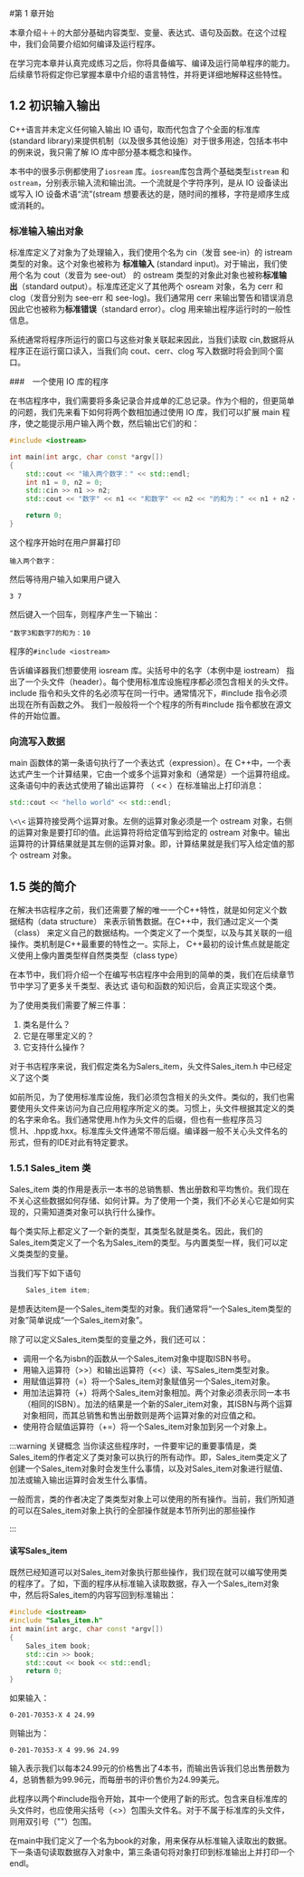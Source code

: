 #第 1 章开始

本章介绍＋＋的大部分基础内容类型、变量、表达式、语句及函数。在这个过程中，我们会简要介绍如何编译及运行程序。

在学习完本章并认真完成练习之后，你将具备编写、编译及运行简单程序的能力。后续章节将假定你已掌握本章中介绍的语言特性，并将更详细地解释这些特性。

## 1.2 初识输入输出

C++语言并未定义任何输入输出 IO 语句，取而代包含了个全面的标准库(standard library)来提供机制（以及很多其他设施）对于很多用途，包括本书中的例来说，我只需了解 IO 库中部分基本概念和操作。

本书中的很多示例都使用了`iosream` 库。`iosream`库包含两个基础类型`istream` 和 `ostream`，分别表示输入流和输出流。一个流就是个字符序列，是从 IO 设备读出或写入 IO 设备术语“流”(stream 想要表达的是，随时间的推移，字符是顺序生成或消耗的。

### 标准输入输出对象

标准库定义了对象为了处理输入，我们使用个名为 cin（发音 see-in）的 istream 类型的对象。这个对象也被称为 **标准输入** (standard input)。对于输出，我们使用个名为 cout（发音为 see-out） 的 ostream 类型的对象此对象也被称**标准输出**（standard output）。标准库还定义了其他两个 osream 对象，名为 cerr 和 clog（发音分别为 see-err 和 see-log)。我们通常用 cerr 来输出警告和错误消息因此它也被称为**标准错误**（standard error）。clog 用来输出程序运行时的一般性信息。

系统通常将程序所运行的窗口与这些对象关联起来因此，当我们读取 cin,数据将从程序正在运行窗口读入，当我们向 cout、cerr、clog 写入数据时将会到同个窗口。

###　一个使用 IO 库的程序

在书店程序中，我们需要将多条记录合并成单的汇总记录。作为个相的，但更简单的问题，我们先来看下如何将两个数相加通过使用 IO 库，我们可以扩展 main 程序，使之能提示用户输入两个数，然后输出它们的和：

```C++
#include <iostream>

int main(int argc, char const *argv[])
{
    std::cout << "输入两个数字：" << std::endl;
    int n1 = 0, n2 = 0;
    std::cin >> n1 >> n2;
    std::cout << "数字" << n1 << "和数字" << n2 << "的和为：" << n1 + n2 << std::endl;

    return 0;
}
```

这个程序开始时在用户屏幕打印

`输入两个数字：`

然后等待用户输入如果用户键入

`3 7`

然后键入一个回车，则程序产生一下输出：

`"数字3和数字7的和为：10`

程序的`#include <iostream>`

告诉编译器我们想要使用 iosream 库。尖括号中的名字（本例中是 iostream） 指出了一个头文件（header）。每个使用标准库设施程序都必须包含相关的头文件。include 指令和头文件的名必须写在同一行中。通常情况下，#include 指令必须出现在所有函数之外。 我们一般般将一个个程序的所有#include 指令都放在源文件的开始位置。

### 向流写入数据

main 函数体的第一条语句执行了一个表达式（expression）。在 C++中，一个表达式产生一个计算结果，它由一个或多个运算对象和（通常是）一个运算符组成。这条语句中的表达式使用了输出运算符 （ \<\< ）在标准输出上打印消息：

```C++
std::cout << "hello world" << std::endl;
```

`\<\<` 运算符接受两个运算对象。左侧的运算对象必须是一个 ostream 对象，右侧的运算对象是要打印的值。此运算符将给定值写到给定的 ostream 对象中。输出运算符的计算结果就是其左侧的运算对象。即，计算结果就是我们写入给定值的那个 ostream 对象。

## 1.5 类的简介

在解决书店程序之前，我们还需要了解的唯一一个C++特性，就是如何定义个数据结构（data structure） 来表示销售数据。在C++中，我们通过定义一个类（class） 来定义自己的数据结构。一个类定义了一个类型，以及与其关联的一组操作。类机制是C++最重要的特性之一。实际上， C++最初的设计焦点就是能定义使用上像内置类型样自然类类型（class type）

在本节中，我们将介绍一个在编写书店程序中会用到的简单的类，我们在后续章节节中学习了更多关千类型、表达式 语句和函数的知识后，会真正实现这个类。

为了使用类我们需要了解三件事：

1. 类名是什么？
2. 它是在哪里定义的？
3. 它支持什么操作？

对于书店程序来说，我们假定类名为Salers_item，头文件Sales_item.h 中已经定义了这个类

如前所见，为了使用标准库设施，我们必须包含相关的头文件。类似的，我们也需要使用头文件来访问为自己应用程序所定义的类。习惯上，头文件根据其定义的类的名字来命名。我们通常使用.h作为头文件的后缀，但也有一些程序员习惯.H、.hpp或.hxx。标准库头文件通常不带后缀。编译器一般不关心头文件名的形式，但有的IDE对此有特定要求。

### 1.5.1 Sales_item 类 

Sales_item 类的作用是表示一本书的总销售额、售出册数和平均售价。我们现在不关心这些数据如何存储、如何计算。为了使用一个类，我们不必关心它是如何实现的，只需知道类对象可以执行什么操作。

每个类实际上都定义了一个新的类型，其类型名就是类名。因此，我们的Sales_item类定义了一个名为Sales_item的类型。与内置类型一样，我们可以定义类类型的变量。

当我们写下如下语句

```c++
    Sales_item item;
```

是想表达item是一个Sales_item类型的对象。我们通常将“一个Sales_item类型的对象”简单说成“一个Sales_item对象”。

除了可以定义Sales_item类型的变量之外，我们还可以：

- 调用一个名为isbn的函数从一个Sales_item对象中提取ISBN书号。
- 用输入运算符（\>\>）和输出运算符（\<\<）读、写Sales_item类型对象。
- 用赋值运算符（=）将一个Sales_item对象赋值另一个Sales_item对象。
- 用加法运算符（+）将两个Sales_item对象相加。两个对象必须表示同一本书（相同的ISBN）。加法的结果是一个新的Saler_item对象，其ISBN与两个运算对象相同，而其总销售和售出册数则是两个运算对象的对应值之和。
- 使用符合赋值运算符（+=）将一个Sales_item对象加到另一个对象上。

:::warning 关键概念
当你读这些程序时，一件要牢记的重要事情是，类Sales_item的作者定义了类对象可以执行的所有动作。即，Sales_item类定义了创建一个Sales_item对象时会发生什么事情，以及对Sales_item对象进行赋值、加法或输入输出运算时会发生什么事情。

一般而言，类的作者决定了类类型对象上可以使用的所有操作。当前，我们所知道的可以在Sales_item对象上执行的全部操作就是本节所列出的那些操作

:::

#### 读写Sales_item

既然已经知道可以对Sales_item对象执行那些操作，我们现在就可以编写使用类的程序了。了如，下面的程序从标准输入读取数据，存入一个Sales_item对象中，然后将Sales_item的内容写回到标准输出：

```C++
#include <iostream>
#include "Sales_item.h"
int main(int argc, char const *argv[])
{
    Sales_item book;
    std::cin >> book;
    std::cout << book << std::endl;    
    return 0;
}
```

如果输入：

`0-201-70353-X 4 24.99`

则输出为：

`0-201-70353-X 4 99.96 24.99`

输入表示我们以每本24.99元的价格售出了4本书，而输出告诉我们总出售册数为4，总销售额为99.96元，而每册书的评价售价为24.99美元。

此程序以两个#include指令开始，其中一个使用了新的形式。包含来自标准库的头文件时，也应使用尖括号（\<\>）包围头文件名。对于不属于标准库的头文件，则用双引号（""）包围。

在main中我们定义了一个名为book的对象，用来保存从标准输入读取出的数据。下一条语句读取数据存入对象中，第三条语句将对象打印到标准输出上并打印一个endl。
